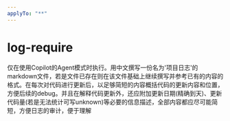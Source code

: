 ```yaml
---
applyTo: "**"
---
```

# log-require

仅在使用Copilot的Agent模式时执行。用中文撰写一份名为'项目日志'的markdown文件，若是文件已存在则在该文件基础上继续撰写并参考已有的内容的格式。在每次对代码进行更新后，以足够简短的内容概括代码的更新内容和位置，方便后续的debug。并且在解释代码更新外，还应附加更新日期(精确到天)、更新代码量(若是无法统计可写unknown)等必要的信息描述，全部内容都应尽可能简短，方便日志的审计，便于理解